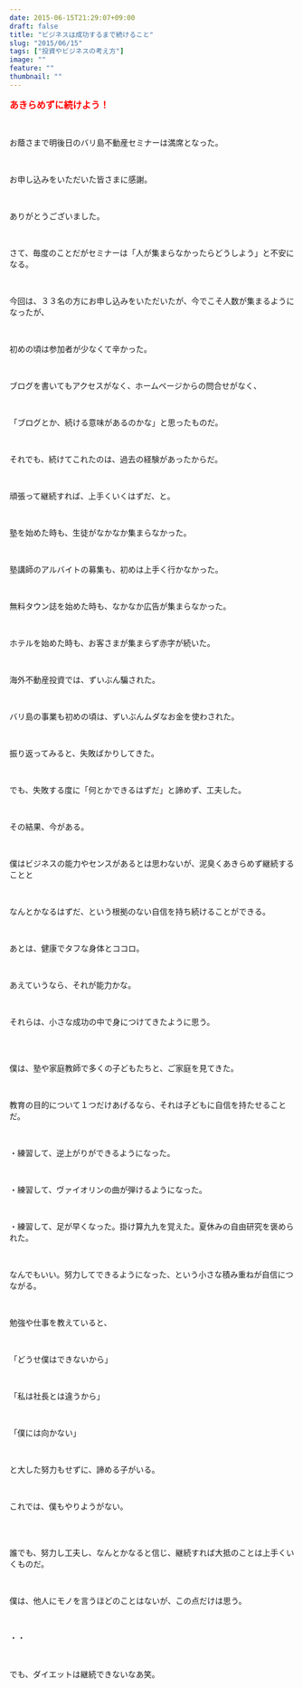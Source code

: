 ```yaml
---
date: 2015-06-15T21:29:07+09:00
draft: false
title: "ビジネスは成功するまで続けること"
slug: "2015/06/15"
tags: ["投資やビジネスの考え方"]
image: ""
feature: ""
thumbnail: ""
---
```

<p><font color="#ff0000" size="3"><strong>あきらめずに続けよう！</strong></font></p><br/><p>お蔭さまで明後日のバリ島不動産セミナーは満席となった。</p><br/><p>お申し込みをいただいた皆さまに感謝。</p><br/><p>ありがとうございました。</p><br/><p>さて、毎度のことだがセミナーは「人が集まらなかったらどうしよう」と不安になる。</p><br/><p>今回は、３３名の方にお申し込みをいただいたが、今でこそ人数が集まるようになったが、</p><br/><p>初めの頃は参加者が少なくて辛かった。</p><br/><p>ブログを書いてもアクセスがなく、ホームページからの問合せがなく、</p><br/><p>「ブログとか、続ける意味があるのかな」と思ったものだ。</p><br/><p>それでも、続けてこれたのは、過去の経験があったからだ。</p><br/><p>頑張って継続すれば、上手くいくはずだ、と。</p><br/><p>塾を始めた時も、生徒がなかなか集まらなかった。</p><br/><p>塾講師のアルバイトの募集も、初めは上手く行かなかった。</p><br/><p>無料タウン誌を始めた時も、なかなか広告が集まらなかった。</p><br/><p>ホテルを始めた時も、お客さまが集まらず赤字が続いた。</p><br/><p>海外不動産投資では、ずいぶん騙された。</p><br/><p>バリ島の事業も初めの頃は、ずいぶんムダなお金を使わされた。</p><br/><p>振り返ってみると、失敗ばかりしてきた。</p><br/><p>でも、失敗する度に「何とかできるはずだ」と諦めず、工夫した。</p><br/><p>その結果、今がある。</p><br/><p>僕はビジネスの能力やセンスがあるとは思わないが、泥臭くあきらめず継続することと</p><br/><p>なんとかなるはずだ、という根拠のない自信を持ち続けることができる。</p><br/><p>あとは、健康でタフな身体とココロ。</p><br/><p>あえていうなら、それが能力かな。</p><br/><p>それらは、小さな成功の中で身につけてきたように思う。</p><br/><br/><p>僕は、塾や家庭教師で多くの子どもたちと、ご家庭を見てきた。</p><br/><p>教育の目的について１つだけあげるなら、それは子どもに自信を持たせることだ。</p><br/><p>・練習して、逆上がりができるようになった。</p><br/><p>・練習して、ヴァイオリンの曲が弾けるようになった。</p><br/><p>・練習して、足が早くなった。掛け算九九を覚えた。夏休みの自由研究を褒められた。</p><br/><p>なんでもいい。努力してできるようになった、という小さな積み重ねが自信につながる。</p><br/><p>勉強や仕事を教えていると、</p><br/><p>「どうせ僕はできないから」</p><br/><p>「私は社長とは違うから」</p><br/><p>「僕には向かない」</p><br/><p>と大した努力もせずに、諦める子がいる。</p><br/><p>これでは、僕もやりようがない。</p><br/><br/><p>誰でも、努力し工夫し、なんとかなると信じ、継続すれば大抵のことは上手くいくものだ。</p><br/><p>僕は、他人にモノを言うほどのことはないが、この点だけは思う。</p><br/><p>・・</p><br/><p>でも、ダイエットは継続できないなあ笑。<br/><br/><br/><br/><br/><br/><br/><br/></p>

